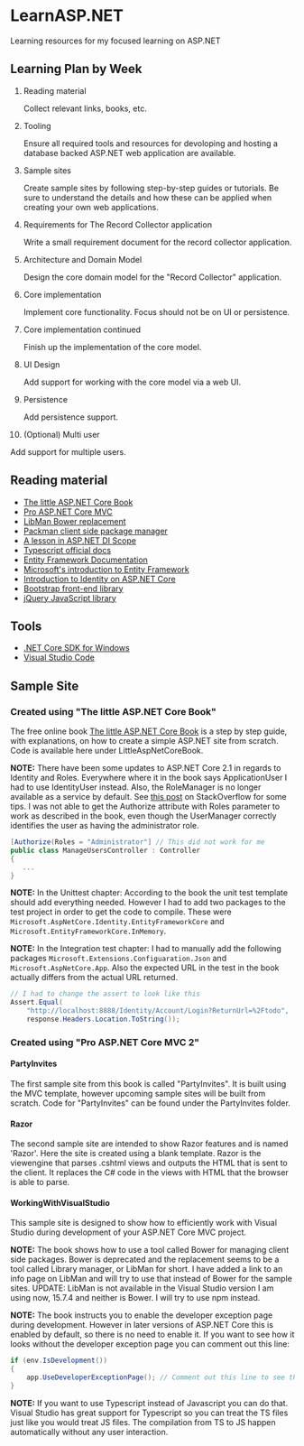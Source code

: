 # LearnASP.NET
Learning resources for my focused learning on ASP.NET

## Learning Plan by Week
1. Reading material
   
   Collect relevant links, books, etc.
2. Tooling
   
   Ensure all required tools and resources for devoloping and hosting a database backed ASP.NET
   web application are available.
3. Sample sites
   
   Create sample sites by following step-by-step guides or tutorials.
   Be sure to understand the details and how these can be applied when creating your own web applications.
4. Requirements for The Record Collector application

   Write a small requirement document for the record collector application.

5. Architecture and Domain Model
   
   Design the core domain model for the "Record Collector" application.
6. Core implementation
   
   Implement core functionality. Focus should not be on UI or persistence.
7. Core implementation continued
   
   Finish up the implementation of the core model.
8. UI Design
   
   Add support for working with the core model via a web UI.
9. Persistence
   
   Add persistence support.
10. (Optional) Multi user
   
   Add support for multiple users.

## Reading material
- [The little ASP.NET Core Book](https://www.recaffeinate.co/book/)
- [Pro ASP.NET Core MVC](https://www.apress.com/gp/book/9781484231494)
- [LibMan Bower replacement](https://blogs.msdn.microsoft.com/webdev/2018/04/17/library-manager-client-side-content-manager-for-web-apps/)
- [Packman client side package manager](https://github.com/madskristensen/Packman)
- [A lesson in ASP.NET DI Scope](https://dotnetcoretutorials.com/2018/03/20/cannot-consume-scoped-service-from-singleton-a-lesson-in-asp-net-core-di-scopes/)
- [Typescript official docs](https://www.typescriptlang.org/docs/home.html)
- [Entity Framework Documentation](https://docs.microsoft.com/en-us/ef/#pivot=entityfmwk)
- [Microsoft's introduction to Entity Framework](https://msdn.microsoft.com/en-us/library/aa937723(v=vs.113).aspx)
- [Introduction to Identity on ASP.NET Core](https://docs.microsoft.com/en-us/aspnet/core/security/authentication/identity?view=aspnetcore-2.1&tabs=visual-studio%2Caspnetcore2x)
- [Bootstrap front-end library](https://getbootstrap.com/)
- [jQuery JavaScript library](https://jquery.com/)

## Tools
- [.NET Core SDK for Windows](https://www.microsoft.com/net/download/windows)
- [Visual Studio Code](https://code.visualstudio.com/)

## Sample Site
### Created using "The little ASP.NET Core Book"
The free online book [The little ASP.NET Core Book](https://www.recaffeinate.co/book/) is a
step by step guide, with explanations, on how to create a simple ASP.NET site from scratch.
Code is available here under LittleAspNetCoreBook.

**NOTE:** There have been some updates to ASP.NET Core 2.1 in regards to Identity and Roles.
Everywhere where it in the book says ApplicationUser I had to use IdentityUser instead.
Also, the RoleManager is no longer available as a service by default. See [this post](https://stackoverflow.com/questions/50426278/how-to-use-roles-in-asp-net-core-2-1) on StackOverflow for some tips.
I was not able to get the Authorize attribute with Roles parameter to work as described in the book, even though the
UserManager correctly identifies the user as having the administrator role.

```csharp
[Authorize(Roles = "Administrator"] // This did not work for me
public class ManageUsersController : Controller
{
   ...
}
```

**NOTE:** In the Unittest chapter: According to the book the unit test template should add everything needed. However I had to add two packages to the test project 
in order to get the code to compile. These were `Microsoft.AspNetCore.Identity.EntityFrameworkCore` and `Microsoft.EntityFrameworkCore.InMemory`.

**NOTE:** In the Integration test chapter: I had to manually add the following packages `Microsoft.Extensions.Configuaration.Json` and `Microsoft.AspNetCore.App`. Also the expected URL in the test in the book actually differs from the actual URL returned.
```csharp
// I had to change the assert to look like this
Assert.Equal(
    "http://localhost:8888/Identity/Account/Login?ReturnUrl=%2Ftodo",
    response.Headers.Location.ToString());
```

### Created using "Pro ASP.NET Core MVC 2"
#### PartyInvites
The first sample site from this book is called "PartyInvites". It is built using the MVC template, however upcoming sample sites will be built from scratch.
Code for "PartyInvites" can be found under the PartyInvites folder.
#### Razor
The second sample site are intended to show Razor features and is named 'Razor'. Here the site is created using a blank template.
Razor is the viewengine that parses .cshtml views and outputs the HTML that is sent to the client. It replaces the C# code in the
views with HTML that the browser is able to parse.
#### WorkingWithVisualStudio
This sample site is designed to show how to efficiently work with Visual Studio during development of your ASP.NET Core MVC project.

**NOTE:** The book shows how to use a tool called Bower for managing client side packages. Bower is deprecated and the replacement
seems to be a tool called Library manager, or LibMan for short. I have added a link to an info page on LibMan and will try to use
that instead of Bower for the sample sites. UPDATE: LibMan is not available in the Visual Studio version I am using now, 15.7.4 and
neither is Bower. I will try to use npm instead.

**NOTE:** The book instructs you to enable the developer exception page during development. However in later versions of ASP.NET Core this
is enabled by default, so there is no need to enable it. If you want to see how it looks without the developer exception page you can
comment out this line:

```csharp
if (env.IsDevelopment())
{
    app.UseDeveloperExceptionPage(); // Comment out this line to see the effect 
}
```

**NOTE:** If you want to use Typescript instead of Javascript you can do that. Visual Studio has great support for Typescript so you can treat the TS files
just like you would treat JS files. The compilation from TS to JS happen automatically without any user interaction.